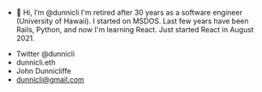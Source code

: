 - 👋 Hi, I’m @dunnicli
I'm retired after 30 years as a software engineer (University of Hawaii). 
I started on MSDOS. Last few years have been Rails, Python, 
and now I'm learning React. Just started React in August 2021.  
* Twitter @dunnicli
* dunnicli.eth
* John Dunnicliffe 
* dunnicli@gmail.com
